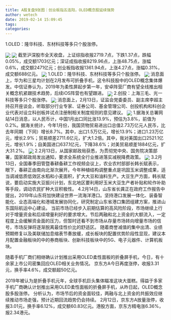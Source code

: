 ```yaml
---
title: A股复盘9张图｜创业板指五连阳，OLED概念股延续强势
author: wetech
date: 2019-02-14 15:09:45
tags: 
categories: 
---
```

1.OLED：隆华科技、东材科技等多只个股涨停。
<!-- more -->
<img align="center" border="0" src="https://imgcdn.yicai.com/uppics/images/2019/02/cb42ab909622232139dfd1f0b7d11f53.jpg" />
<img align="center" border="0" src="https://imgcdn.yicai.com/uppics/images/2019/02/6fe5ed82f799c3e7a703a40225a32a84.jpg" />
截至沪深股市全天收盘，上证综指收报2719.7点，下跌1.37点，跌幅0.05%，成交额1703亿元；深证成指收报8219.96点，上涨48.75点，涨幅0.6%，成交额2471亿元；创业板指收报1361.94点，上涨4.27点，涨幅0.31%，成交额688亿元。
<img align="center" border="0" src="https://imgcdn.yicai.com/uppics/images/2019/02/32aa1ae44a04a19534fbbda87d64d366.jpg" />
1.OLED：隆华科技、东材科技等多只个股涨停。
<img align="center" border="0" src="https://imgcdn.yicai.com/uppics/images/2019/02/ff1cadc2077b30efc0fc574c5833196f.jpg" />
消息面上，华为和三星均计划在2月发布可折叠手机，这令科技股中的OLED概念集体爆发。中信证券认为，2019年为柔性屏起步第一年，安卓阵营厂商有望全线推出相关概念机紧跟技术趋势，后续iOS阵营也有望跟进。
<img align="center" border="0" src="https://imgcdn.yicai.com/uppics/images/2019/02/144fc9ce1fc150424d07f5665a3f44d9.jpg" />
2.创投：上海三毛、光一科技等多只个股涨停。
<img align="center" border="0" src="https://imgcdn.yicai.com/uppics/images/2019/02/d845cdacf9bf7ccb26d6644b03c1d8ed.jpg" />
消息面上，2月13日，证监会党委委员、副主席李超主持召开座谈会，听取部分行业专家、证券公司、基金管理公司、创投机构和科创企业代表对设立科创板并试点注册制相关制度规则的意见建议。
<img align="center" border="0" src="https://imgcdn.yicai.com/uppics/images/2019/02/124347fe6b111cc2167190e8c4585543.jpg" />
1.据海关总署网站14日消息，以人民币计，中国1月出口同比涨13.9%，预估为3.8%，前值为0.2%。据海关统计，今年1月份，我国货物贸易进出口总值2.73万亿元人民币，比去年同期（下同）增长8.7%。其中，出口1.5万亿元，增长13.9%；进口1.23万亿元，增长2.9%；贸易顺差2711.6亿元，扩大1.2倍。其中，我对美国出口2521.1亿元，增长1.9%；自美国进口637.1亿元，下降38.6%；对美贸易顺差1884亿元，扩大31.2%。
<img align="center" border="0" src="https://imgcdn.yicai.com/uppics/images/2019/02/374052e1b1c5b7e0aaf9dc0d6e6d60e5.jpg" />
2.2月13日，从国家邮政局获悉，为贯彻党中央、国务院决策部署，国家邮政局发出通知，要求全系统全行业推进落实减税降费政策。
<img align="center" border="0" src="https://imgcdn.yicai.com/uppics/images/2019/02/cc43e84220df4015d771fbc2c6238afe.jpg" />
3.2月13日，全国春季田管暨春耕备耕工作视频会议上，农业农村部部长韩长赋表示，眼下，春耕正由南向北渐次展开。今年种植结构调整重点是巩固玉米调整成果，适当调减低质低效区水稻和小麦面积，扩大大豆和油料生产。大豆生产方面，韩长赋说，要启动实施大豆振兴计划，东北地区要利用好玉米大豆生产者补贴和轮作补助等手段，调动农民扩种大豆积极性。
4.2月14日，山东省长龚正在政府工作报告中提出，2019年山东将加快建设世界一流海洋港口。坚持港口发展一体化、装备智能化、业态高端化和港城发展协同化，研究制定山东省港口集团组建方案，推进山东国际航运中心建设。
当前市场已经步入前期估算的高风险阶段，市场继续上行对于增量资金和后续增量利好的要求增大。节后两融和北上资金的大额流入，一定程度上会缓解资金面的压力，但暂时还看不到市场从存量市场转向增量市场的信号，市场反弹将逐渐脱离最佳性价比的舒适区。
随着商誉减值的集中出清、业绩预期修复以及美联储加息缩表节奏放缓，成长板块的配置优势阶段性显现，建议本月配置金融板块的中的券商板块、创新科技板块中的5G、电子元器件、计算机板块。
 
 
随着手机厂商们相继确认计划推出采用OLED柔性面板的折叠屏手机，今日，有十余家上市公司密集回应OLED相关业务情况。
京东方A今日再度涨停，收报3.31元，换手率4.6%，成交额超50亿元。
2019年被认为是折叠手机元年，全球手机巨头集体瞄准这块大蛋糕。得益于多家手机厂商确认计划推出采用OLED柔性面板的折叠屏手机，从昨日起，OLED概念股多股涨停。
分析认为，市场节后的资金面较佳，两融与北上资金的共振效应继续推动市场走强，预计近期回流趋势仍会持续。
2月12日，京东方A放量涨停，收报3.01元，换手率6.12%，成交额60.83亿元。港股方面，京东方精电涨6.36%，报2.34港元。
